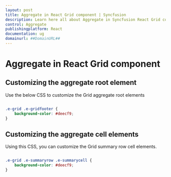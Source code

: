 ```yaml
---
layout: post
title: Aggregate in React Grid component | Syncfusion
description: Learn here all about Aggregate in Syncfusion React Grid component of Syncfusion Essential JS 2 and more.
control: Aggregate 
publishingplatform: React
documentation: ug
domainurl: ##DomainURL##
---
```


# Aggregate in React Grid component

## Customizing the aggregate root element

Use the below CSS to customize the Grid aggregate root elements

```css

.e-grid .e-gridfooter {
    background-color: #deecf9;
}

```

## Customizing the aggregate cell elements

Using this CSS, you can customize the Grid summary row cell elements.

```css

.e-grid .e-summaryrow .e-summarycell {
    background-color: #deecf9;
}

```